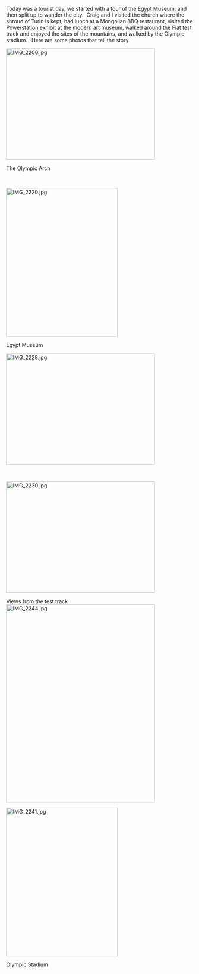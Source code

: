 <!--
.. title: Siteseeing in Torino
.. date: 2011/01/17
.. slug: siteseeing-in-torino
.. tags: Travel, Jterm11
.. link: 
.. description: 
-->


<p>Today was a tourist day, we started with a tour of the Egypt Museum, and then split up to wander the city.  Craig and I visited the church where the shroud of Turin is kept, had lunch at a Mongolian BBQ restaurant, visited the Powerstation exhibit at the modern art museum, walked around the Fiat test track and enjoyed the sites of the mountains, and walked by the Olympic stadium.   Here are some photos that tell the story.</p><p><img title="IMG_2200.jpg" src="http://lh3.ggpht.com/_wISL1SSAaEA/TTP1GN-f3_I/AAAAAAAAAKQ/utVmPx_U8X8/IMG_2200.jpg?imgmax=800" border="0" alt="IMG_2200.jpg" width="400" height="300" /></p><p>The Olympic Arch</p><p> </p><p><img title="IMG_2220.jpg" src="http://lh6.ggpht.com/_wISL1SSAaEA/TTP1P9CLcTI/AAAAAAAAAKY/_6IPP04pLtE/IMG_2220.jpg?imgmax=800" border="0" alt="IMG_2220.jpg" width="300" height="400" /></p><p>Egypt Museum</p><p><img title="IMG_2228.jpg" src="http://lh3.ggpht.com/_wISL1SSAaEA/TTP1TDJv-uI/AAAAAAAAAKc/Uy1gfind_P0/IMG_2228.jpg?imgmax=800" border="0" alt="IMG_2228.jpg" width="400" height="300" /></p><p> </p><p><img title="IMG_2230.jpg" src="http://lh4.ggpht.com/_wISL1SSAaEA/TTP1VnrGX1I/AAAAAAAAAKg/CudBk-fTwPU/IMG_2230.jpg?imgmax=800" border="0" alt="IMG_2230.jpg" width="400" height="300" /></p><p>Views from the test track<img title="IMG_2244.jpg" src="http://lh5.ggpht.com/_wISL1SSAaEA/TTP1ZMrxxjI/AAAAAAAAAKk/YO-dvZSzQXY/IMG_2244.jpg?imgmax=800" border="0" alt="IMG_2244.jpg" width="400" height="533" /></p><p><img title="IMG_2241.jpg" src="http://lh6.ggpht.com/_wISL1SSAaEA/TTP1bu1AL8I/AAAAAAAAAKo/jgoOM00LG_o/IMG_2241.jpg?imgmax=800" border="0" alt="IMG_2241.jpg" width="300" height="400" /></p><p>Olympic Stadium</p><p> </p><div class="blogger-post-footer"><img width='1' height='1' src='https://blogger.googleusercontent.com/tracker/2759017781463016019-315174275257411140?l=blog.bonelakesoftware.com' alt='' /></div>
